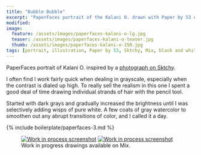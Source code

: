```yaml
---
title: "Bubble Bubble"
excerpt: "PaperFaces portrait of the Kalani O. drawn with Paper by 53 on an iPad."
modified: 
image: 
  feature: /assets/images/paperfaces-kalani-o-lg.jpg
  teaser: /assets/images/paperfaces-kalani-o-teaser.jpg
  thumb: /assets/images/paperfaces-kalani-o-150.jpg
tags: [portrait, illustration, Paper by 53, Sktchy, Mix, black and white]
---
```


PaperFaces portrait of Kalani O. inspired by a [photograph on Sktchy](http://sktchy.com/IfaqVH).

I often find I work fairly quick when dealing in grayscale, especially when the contrast is dialed up high. To really sell the realism in this one I spent a good deal of time drawing individual strands of hair with the pencil tool.

Started with dark grays and gradually increased the brightness until I was selectively adding wisps of pure white. A few coats of gray watercolor to smoothen out any abrupt transitions of color, and I called it a day.

{% include boilerplate/paperfaces-3.md %}

<figure class="half">
  <a href="https://mix.fiftythree.com/11098-Michael-Rose/2075207"><img src="{{ site.url }}/assets/images/paperfaces-kalani-o-process-1-600.jpg" alt="Work in process screenshot"></a>
  <a href="https://mix.fiftythree.com/11098-Michael-Rose/2086067"><img src="{{ site.url }}/assets/images/paperfaces-kalani-o-process-2-600.jpg" alt="Work in process screenshot"></a>
  <figcaption>Work in progress drawings available on Mix.</figcaption>
</figure>
